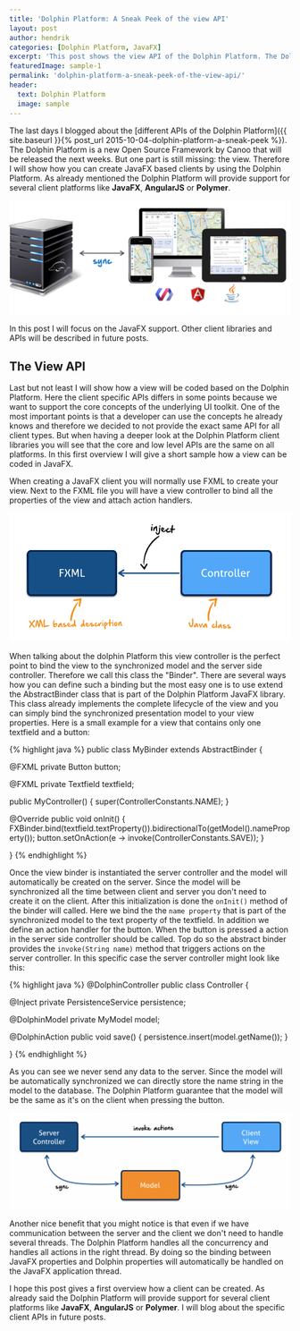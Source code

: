 ```yaml
---
title: 'Dolphin Platform: A Sneak Peek of the view API'
layout: post
author: hendrik
categories: [Dolphin Platform, JavaFX]
excerpt: 'This post shows the view API of the Dolphin Platform. The Dolphin Platform is a MVC / MVP based open source framework for enterprise applications.'
featuredImage: sample-1
permalink: 'dolphin-platform-a-sneak-peek-of-the-view-api/'
header:
  text: Dolphin Platform
  image: sample
---
```

The last days I blogged about the [different APIs of the Dolphin Platform]({{ site.baseurl }}{% post_url 2015-10-04-dolphin-platform-a-sneak-peek %}). The Dolphin Platform is a new Open Source Framework by Canoo that will be released the next weeks. But one part is still missing: the view. Therefore I will show how you can create JavaFX based clients by using the Dolphin Platform. As already mentioned the Dolphin Platform will provide support for several client platforms like __JavaFX__, __AngularJS__ or __Polymer__.

![clients](/assets/posts/guigarage-legacy/clients.png)

In this post I will focus on the JavaFX support. Other client libraries and APIs will be described in future posts.

## The View API

Last but not least I will show how a view will be coded based on the Dolphin Platform. Here the client specific APIs differs in some points because we want to support the core concepts of the underlying UI toolkit. One of the most important points is that a developer can use the concepts he already knows and therefore we decided to not provide the exact same API for all client types. But when having a deeper look at the Dolphin Platform client libraries you will see that the core and low level APIs are the same on all platforms. In this first overview I will give a short sample how a view can be coded in JavaFX.

When creating a JavaFX client you will normally use FXML to create your view. Next to the FXML file you will have a view controller to bind all the properties of the view and attach action handlers.

![fxml](/assets/posts/guigarage-legacy/fxml.png)

When talking about the dolphin Platform this view controller is the perfect point to bind the view to the synchronized model and the server side controller. Therefore we call this class the "Binder". There are several ways how you can define such a binding but the most easy one is to use extend the AbstractBinder class that is part of the Dolphin Platform JavaFX library. This class already implements the complete lifecycle of the view and you can simply bind the synchronized presentation model to your view properties. Here is a small example for a view that contains only one textfield and a button:

{% highlight java %}
public class MyBinder extends AbstractBinder<MyModel> {
  
  @FXML
  private Button button;
  
  @FXML
  private Textfield textfield;
  
  public MyController() {
    super(ControllerConstants.NAME);
  }
  
  @Override
  public void onInit() {
    FXBinder.bind(textfield.textProperty()).bidirectionalTo(getModel().nameProperty());
    button.setOnAction(e -> invoke(ControllerConstants.SAVE));
  }
  
}
{% endhighlight %}

Once the view binder is instantiated the server controller and the model will automatically be created on the server. Since the model will be synchronized all the time between client and server you don't need to create it on the client. After this initialization is done the `onInit()` method of the binder will called. Here we bind the the `name property` that is part of the synchronized model to the text property of the textfield. In addition we define an action handler for the button. When the button is pressed a action in the server side controller should be called. Top do so the abstract binder provides the `invoke(String name)` method that triggers actions on the server controller. In this specific case the server controller might look like this:

{% highlight java %}
@DolphinController
public class Controller {
  
  @Inject
  private PersistenceService persistence;
  
  @DolphinModel
  private MyModel model;
  
  @DolphinAction
  public void save() {
    persistence.insert(model.getName());
  }
  
}
{% endhighlight %}

As you can see we never send any data to the server. Since the model will be automatically synchronized we can directly store the name string in the model to the database. The Dolphin Platform guarantee that the model will be the same as it's on the client when pressing the button.

![mvc](/assets/posts/guigarage-legacy/mvc-1024x350.png)

Another nice benefit that you might notice is that even if we have communication between the server and the client we don't need to handle several threads. The Dolphin Platform handles all the concurrency and handles all actions in the right thread. By doing so the binding between JavaFX properties and Dolphin properties will automatically be handled on the JavaFX application thread.

I hope this post gives a first overview how a client can be created. As already said the Dolphin Platform will provide support for several client platforms like __JavaFX__, __AngularJS__ or __Polymer__. I will blog about the specific client APIs in future posts.
